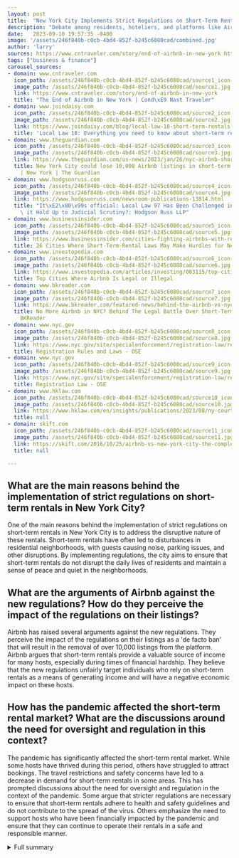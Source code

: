 ```yaml
---
layout: post
title:  "New York City Implements Strict Regulations on Short-Term Rentals"
description: "Debate among residents, hoteliers, and platforms like Airbnb surrounds the recent implementation of strict regulations on short-term rentals in New York City."
date:   2023-09-10 19:57:35 -0400
image: '/assets/246f840b-c0cb-4bd4-852f-b245c6080cad/combined.jpg'
author: 'larry'
sources: https://www.cntraveler.com/story/end-of-airbnb-in-new-york https://www.joindaisy.com/blog/local-law-18-short-term-rentals https://www.nyc.gov/site/specialenforcement/registration-law/registration-rules-and-laws.page https://www.theguardian.com/us-news/2023/jan/26/nyc-airbnb-short-term-rental-new-law https://www.nyc.gov/site/specialenforcement/registration-law/registration.page https://www.hodgsonruss.com/newsroom-publications-13814.html https://www.hklaw.com/en/insights/publications/2023/08/ny-court-short-term-rental-services-must https://www.businessinsider.com/cities-fighting-airbnbs-with-regulations-for-short-term-rentals-2022-5 https://www.investopedia.com/articles/investing/083115/top-cities-where-airbnb-legal-or-illegal.asp https://www.bkreader.com/featured-news/behind-the-airbnb-vs-nyc-legal-battle-over-short-term-rentals-pt1-7196817 https://skift.com/2016/10/25/airbnb-vs-new-york-city-the-complete-battle-up-to-now/
tags: ["business & finance"]
carousel_sources:
- domain: www.cntraveler.com
  icon_path: /assets/246f840b-c0cb-4bd4-852f-b245c6080cad/source1_icon.jpg
  image_path: /assets/246f840b-c0cb-4bd4-852f-b245c6080cad/source1.jpg
  link: https://www.cntraveler.com/story/end-of-airbnb-in-new-york
  title: "The End of Airbnb in New York | Cond\xE9 Nast Traveler"
- domain: www.joindaisy.com
  icon_path: /assets/246f840b-c0cb-4bd4-852f-b245c6080cad/source2_icon.jpg
  image_path: /assets/246f840b-c0cb-4bd4-852f-b245c6080cad/source2.jpg
  link: https://www.joindaisy.com/blog/local-law-18-short-term-rentals
  title: 'Local Law 18: Everything you need to know about short-term rentals'
- domain: www.theguardian.com
  icon_path: /assets/246f840b-c0cb-4bd4-852f-b245c6080cad/source3_icon.jpg
  image_path: /assets/246f840b-c0cb-4bd4-852f-b245c6080cad/source3.jpg
  link: https://www.theguardian.com/us-news/2023/jan/26/nyc-airbnb-short-term-rental-new-law
  title: New York City could lose 10,000 Airbnb listings in short-term rental crackdown
    | New York | The Guardian
- domain: www.hodgsonruss.com
  icon_path: /assets/246f840b-c0cb-4bd4-852f-b245c6080cad/source4_icon.jpg
  image_path: /assets/246f840b-c0cb-4bd4-852f-b245c6080cad/source4.jpg
  link: https://www.hodgsonruss.com/newsroom-publications-13814.html
  title: "It\xE2\x80\x99s official: Local Law 97 Has Been Challenged in Court. Will\
    \ it Hold Up to Judicial Scrutiny?: Hodgson Russ LLP"
- domain: www.businessinsider.com
  icon_path: /assets/246f840b-c0cb-4bd4-852f-b245c6080cad/source5_icon.jpg
  image_path: /assets/246f840b-c0cb-4bd4-852f-b245c6080cad/source5.jpg
  link: https://www.businessinsider.com/cities-fighting-airbnbs-with-regulations-for-short-term-rentals-2022-5
  title: 26 Cities Where Short-Term-Rental Laws May Make Hurdles for New Owners
- domain: www.investopedia.com
  icon_path: /assets/246f840b-c0cb-4bd4-852f-b245c6080cad/source6_icon.jpg
  image_path: /assets/246f840b-c0cb-4bd4-852f-b245c6080cad/source6.jpg
  link: https://www.investopedia.com/articles/investing/083115/top-cities-where-airbnb-legal-or-illegal.asp
  title: Top Cities Where Airbnb Is Legal or Illegal
- domain: www.bkreader.com
  icon_path: /assets/246f840b-c0cb-4bd4-852f-b245c6080cad/source7_icon.jpg
  image_path: /assets/246f840b-c0cb-4bd4-852f-b245c6080cad/source7.jpg
  link: https://www.bkreader.com/featured-news/behind-the-airbnb-vs-nyc-legal-battle-over-short-term-rentals-pt1-7196817
  title: No More Airbnb in NYC? Behind The Legal Battle Over Short-Term Rentals, Pt.1  -
    BKReader
- domain: www.nyc.gov
  icon_path: /assets/246f840b-c0cb-4bd4-852f-b245c6080cad/source8_icon.jpg
  image_path: /assets/246f840b-c0cb-4bd4-852f-b245c6080cad/source8.jpg
  link: https://www.nyc.gov/site/specialenforcement/registration-law/registration-rules-and-laws.page
  title: Registration Rules and Laws - OSE
- domain: www.nyc.gov
  icon_path: /assets/246f840b-c0cb-4bd4-852f-b245c6080cad/source9_icon.jpg
  image_path: /assets/246f840b-c0cb-4bd4-852f-b245c6080cad/source9.jpg
  link: https://www.nyc.gov/site/specialenforcement/registration-law/registration.page
  title: Registration Law - OSE
- domain: www.hklaw.com
  icon_path: /assets/246f840b-c0cb-4bd4-852f-b245c6080cad/source10_icon.jpg
  image_path: /assets/246f840b-c0cb-4bd4-852f-b245c6080cad/source10.jpg
  link: https://www.hklaw.com/en/insights/publications/2023/08/ny-court-short-term-rental-services-must
  title: null
- domain: skift.com
  icon_path: /assets/246f840b-c0cb-4bd4-852f-b245c6080cad/source11_icon.jpg
  image_path: /assets/246f840b-c0cb-4bd4-852f-b245c6080cad/source11.jpg
  link: https://skift.com/2016/10/25/airbnb-vs-new-york-city-the-complete-battle-up-to-now/
  title: null

---
```


## What are the main reasons behind the implementation of strict regulations on short-term rentals in New York City?
One of the main reasons behind the implementation of strict regulations on short-term rentals in New York City is to address the disruptive nature of these rentals. Short-term rentals have often led to disturbances in residential neighborhoods, with guests causing noise, parking issues, and other disruptions. By implementing regulations, the city aims to ensure that short-term rentals do not disrupt the daily lives of residents and maintain a sense of peace and quiet in the neighborhoods.

## What are the arguments of Airbnb against the new regulations? How do they perceive the impact of the regulations on their listings?
Airbnb has raised several arguments against the new regulations. They perceive the impact of the regulations on their listings as a 'de facto ban' that will result in the removal of over 10,000 listings from the platform. Airbnb argues that short-term rentals provide a valuable source of income for many hosts, especially during times of financial hardship. They believe that the new regulations unfairly target individuals who rely on short-term rentals as a means of generating income and will have a negative economic impact on these hosts.

## How has the pandemic affected the short-term rental market? What are the discussions around the need for oversight and regulation in this context?
The pandemic has significantly affected the short-term rental market. While some hosts have thrived during this period, others have struggled to attract bookings. The travel restrictions and safety concerns have led to a decrease in demand for short-term rentals in some areas. This has prompted discussions about the need for oversight and regulation in the context of the pandemic. Some argue that stricter regulations are necessary to ensure that short-term rentals adhere to health and safety guidelines and do not contribute to the spread of the virus. Others emphasize the need to support hosts who have been financially impacted by the pandemic and ensure that they can continue to operate their rentals in a safe and responsible manner.




<details>
        <summary>Full summary</summary>
<p>New York City has recently implemented strict regulations on short-term rentals, creating a heated debate among residents, hoteliers, and platforms like Airbnb. The implementation of Local Law 18, also known as the Short-Term Rental Registration Law, aims to address the disruptive nature of short-term rentals, safety concerns, illegal hotels, rising housing costs, and mass hotel vacancies.</p>
<p>Under the new regulations, all short-term rental hosts must register with the city. Only hosts who live in the place they're renting and are present when someone is staying can qualify. Guests are limited to two people per rental.</p>
<p>The city sees these regulations as necessary to tackle the negative impact of short-term rentals on the housing market and the local community. However, Airbnb sees the new rules as a 'de facto ban' that will remove over 10,000 listings from the platform. The company argues that short-term rentals provide a valuable source of income for many hosts, especially in times of financial hardship.</p>
<p>The debate surrounding short-term rentals is not unique to New York City. Cities around the world have grappled with similar issues. Some argue that the regulations are necessary to ensure safety, protect affordable housing, and maintain a sense of community. Others believe that the restrictions infringe on property owners' rights and stifle innovation and entrepreneurship.</p>
<p>The impact of the pandemic on short-term rentals has further heightened the debate. While some hosts have thrived during this period, others have struggled to attract bookings. This disparity has prompted discussions about the need for oversight and regulation to prevent boom-and-bust cycles.</p>
<p>It remains to be seen how the implementation of Local Law 18 will shape the short-term rental landscape in New York City. The enforcement of the law could lead to a decrease in the number of short-term rentals and a potential increase in demand for traditional hotel accommodations.</p>
<p>As the debate continues, it is crucial to find a balanced approach that supports the local economy, ensures the safety of guests, and addresses the concerns of residents and hoteliers. Collaborative efforts between platforms like Airbnb and city officials may provide a path forward that benefits all parties involved.</p>
</details>